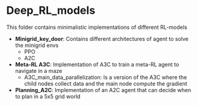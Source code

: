 # Deep_RL_models
This folder contains minimalistic implementations of different RL-models
- **Minigrid_key_door**: Contains different architectures of agent to solve the minigrid envs
  - PPO
  - A2C
- **Meta-RL A3C**: Implementation of A3C to train a meta-RL agent to navigate in a maze
  - A3C_main_data_parallelization: Is a version of the A3C where the child nodes collect data and the main node compute the gradient   
- **Planning_A2C**: Implementation of an A2C agent that can decide when to plan in a 5x5 grid world